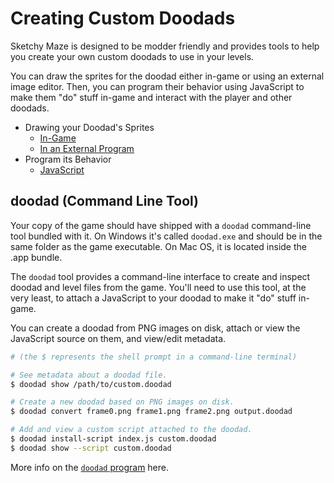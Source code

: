 # Creating Custom Doodads

Sketchy Maze is designed to be modder friendly and provides tools to help
you create your own custom doodads to use in your levels.

You can draw the sprites for the doodad either in-game or using an external
image editor. Then, you can program their behavior using JavaScript to make them
"do" stuff in-game and interact with the player and other doodads.

* Drawing your Doodad's Sprites
    * [In-Game](edit-in-game.md)
    * [In an External Program](edit-external.md)
* Program its Behavior
    * [JavaScript](scripts.md)

## doodad (Command Line Tool)

Your copy of the game should have shipped with a `doodad` command-line tool
bundled with it. On Windows it's called `doodad.exe` and should be in the same
folder as the game executable. On Mac OS, it is located inside the .app bundle.

The `doodad` tool provides a command-line interface to create and inspect
doodad and level files from the game. You'll need to use this tool, at the very
least, to attach a JavaScript to your doodad to make it "do" stuff in-game.

You can create a doodad from PNG images on disk, attach or view the JavaScript
source on them, and view/edit metadata.

```bash
# (the $ represents the shell prompt in a command-line terminal)

# See metadata about a doodad file.
$ doodad show /path/to/custom.doodad

# Create a new doodad based on PNG images on disk.
$ doodad convert frame0.png frame1.png frame2.png output.doodad

# Add and view a custom script attached to the doodad.
$ doodad install-script index.js custom.doodad
$ doodad show --script custom.doodad
```

More info on the [`doodad` program](../doodad-tool.md) here.
